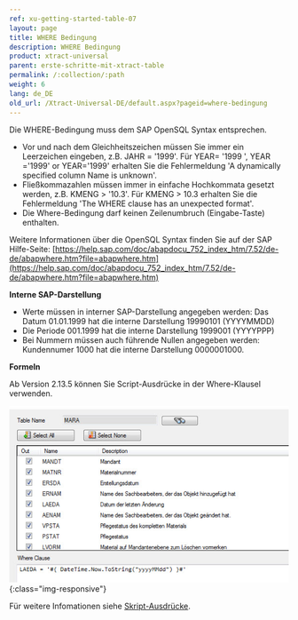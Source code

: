 ```yaml
---
ref: xu-getting-started-table-07
layout: page
title: WHERE Bedingung
description: WHERE Bedingung
product: xtract-universal
parent: erste-schritte-mit-xtract-table
permalink: /:collection/:path
weight: 6
lang: de_DE
old_url: /Xtract-Universal-DE/default.aspx?pageid=where-bedingung
---
```


Die WHERE-Bedingung muss dem SAP OpenSQL Syntax entsprechen.

- Vor und nach dem Gleichheitszeichen müssen Sie immer ein Leerzeichen eingeben, z.B. JAHR = '1999'. Für YEAR= '1999 ', YEAR ='1999' or YEAR='1999' erhalten Sie die Fehlermeldung 'A dynamically specified column Name is unknown'.
- Fließkommazahlen müssen immer in einfache Hochkommata gesetzt werden, z.B. KMENG > '10.3'.  Für KMENG > 10.3 erhalten Sie die Fehlermeldung 'The WHERE clause has an unexpected format'.
- Die Where-Bedingung darf keinen Zeilenumbruch (Eingabe-Taste) enthalten.

Weitere Informationen über die OpenSQL Syntax finden Sie auf der SAP Hilfe-Seite: [https://help.sap.com/doc/abapdocu_752_index_htm/7.52/de-de/abapwhere.htm?file=abapwhere.htm](https://help.sap.com/doc/abapdocu_752_index_htm/7.52/de-de/abapwhere.htm?file=abapwhere.htm)

**Interne SAP-Darstellung**

- Werte müssen in interner SAP-Darstellung angegeben werden: 
Das Datum 01.01.1999 hat die interne Darstellung 19990101 (YYYYMMDD)
- Die Periode 001.1999 hat die interne Darstellung  1999001 (YYYYPPP)
- Bei Nummern müssen auch führende Nullen angegeben werden: Kundennumer 1000 hat die interne Darstellung 0000001000.


**Formeln**

Ab Version 2.13.5 können Sie Script-Ausdrücke in der Where-Klausel verwenden.

![Table-Extraction-Where-Clause-Scripted-Expression](/img/content/Table-Extraction-Where-Clause-Scripted-Expression.jpg){:class="img-responsive"}

Für weitere Infomationen siehe [Skript-Ausdrücke](../fortgeschrittene-techniken/skript-ausdruecke). 